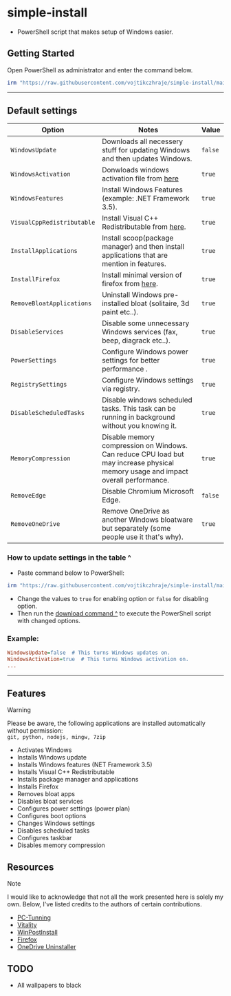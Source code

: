 # simple-install
- PowerShell script that makes setup of Windows easier.

## Getting Started
Open PowerShell as administrator and enter the command below. <br />
```powershell
irm "https://raw.githubusercontent.com/vojtikczhraje/simple-install/main/simple-install.ps1" | iex
```
---
## Default settings

| Option | Notes | Value |
|----------|----------|----------|
| `WindowsUpdate` | Downloads all necessery stuff for updating Windows and then updates Windows. | `false` |
| `WindowsActivation` | Donwloads windows activation file from [here](https://github.com/massgravel/Microsoft-Activation-Scripts) | `true` |
| `WindowsFeatures` | Install Windows Features (example: .NET Framework 3.5). | `true` |
| `VisualCppRedistributable` | Install Visual C++ Redistributable from [here](https://github.com/abbodi1406/vcredist). | `true` |
| `InstallApplications` | Install scoop(package manager) and then install applications that are mention in features. | `true` |
| `InstallFirefox` | Install minimal version of firefox from [here](https://github.com/amitxv/firefox). | `true` |
| `RemoveBloatApplications` | Uninstall Windows pre-installed bloat (solitaire, 3d paint etc..). | `true` |
| `DisableServices` | Disable some unnecessary Windows services (fax, beep, diagrack etc..). | `true` |
| `PowerSettings` | Configure Windows power settings for better performance .| `true` |
| `RegistrySettings` | Configure Windows settings via registry. | `true` |
| `DisableScheduledTasks` | Disable windows scheduled tasks. This task can be running in background without you knowing it. | `true` |
| `MemoryCompression ` | Disable memory compression on Windows. Can reduce CPU load but may increase physical memory usage and impact overall performance. | `true` |
| `RemoveEdge ` | Disable Chromium Microsoft Edge. | `false` |
| `RemoveOneDrive ` | Remove OneDrive as another Windows bloatware but separately (some people use it that's why). | `true` |

### How to update settings in the table ^
- Paste command below to PowerShell:
```powershell
irm "https://raw.githubusercontent.com/vojtikczhraje/simple-install/main/assets/config.ini" -OutFile "C:\config.ini"; C:\config.ini
```

- Change the values to `true` for enabling option or `false` for disabling option.
- Then run the [download command ^](#getting-started) to execute the PowerShell script with changed options.

### Example:
```ini
WindowsUpdate=false  # This turns Windows updates on.
WindowsActivation=true  # This turns Windows activation on.
...
```

---

## Features
> [!WARNING]  
> Please be aware, the following applications are installed automatically without permission: <br />
> `git, python, nodejs, mingw, 7zip`
- Activates Windows
- Installs Windows update
- Installs Windows features (NET Framework 3.5)
- Installs Visual C++ Redistributable
- Installs package manager and applications
- Installs Firefox
- Removes bloat apps
- Disables bloat services
- Configures power settings (power plan)
- Configures boot options
- Changes Windows settings
- Disables scheduled tasks
- Configures taskbar
- Disables memory compression
  

## Resources
> [!NOTE]  
> I would like to acknowledge that not all the work presented here is solely my own. Below, I've listed credits to the authors of certain contributions.
- [PC-Tunning](https://github.com/amitxv/PC-Tuning)
- [Vitality](https://github.com/vojtikczhraje/Vitality)
- [WinPostInstall](https://github.com/jhx0/WinPostInstall)
- [Firefox](https://github.com/amitxv/firefox)
- [OneDrive Uninstaller](https://github.com/ionuttbara/one-drive-uninstaller)

## TODO
- All wallpapers to black
